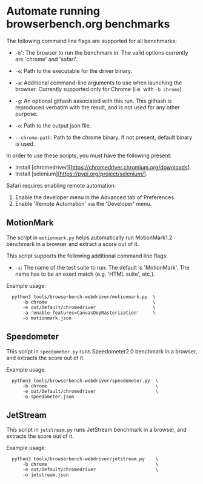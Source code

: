 # Automate running browserbench.org benchmarks

The following command line flags are supported for all benchmarks:

- `-b`': The browser to run the benchmark in. The valid options currently are
         'chrome' and 'safari'.

- `-e`: Path to the executable for the driver binary.

- `-a`: Additional command-line arguments to use when launching the browser.
        Currently supported only for Chrome (i.e. with `-b chrome`).

- `-g`: An optional githash associated with this run. This githash is reproduced
        verbatim with the result, and is not used for any other purpose.

- `-o`: Path to the output json file.

- `--chrome-path`: Path to the chrome binary. If not present, default binary
                   is used.

In order to use these scripts, you must have the following present:

- Install [chromedriver][https://chromedriver.chromium.org/downloads].
- Install [selenium][https://pypi.org/project/selenium/].

Safari requires enabling remote automation:

1. Enable the developer menu in the Advanced tab of Preferences.
2. Enable 'Remote Automation' via the 'Developer' menu.

## MotionMark

The script in `motionmark.py` helps automatically run MotionMark1.2 benchmark in
a browser and extract a score out of it.

This script supports the following additional command line flags:

- `-s`: The name of the test suite to run. The default is 'MotionMark'. The name
        has to be an exact match (e.g. 'HTML suite', etc.).


Example usage:

```
  python3 tools/browserbench-webdriver/motionmark.py  \
      -b chrome                                       \
      -e out/Default/chromedriver                     \
      -a 'enable-features=CanvasOopRasterization'     \
      -o motionmark.json
```


## Speedometer

This script in `speedometer.py` runs Speedometer2.0 benchmark in a browser, and
extracts the score out of it.

Example usage:

```
  python3 tools/browserbench-webdriver/speedometer.py  \
      -b chrome                                        \
      -e out/Default/chromedriver                      \
      -o speedometer.json
```

## JetStream

This script in `jetstream.py` runs JetStream benchmark in a browser, and
extracts the score out of it.

Example usage:

```
  python3 tools/browserbench-webdriver/jetstream.py    \
      -b chrome                                        \
      -e out/Default/chromedriver                      \
      -o jetstream.json
```
